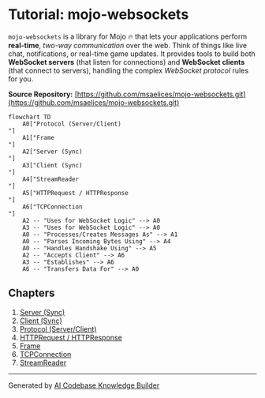 # Tutorial: mojo-websockets

`mojo-websockets` is a library for Mojo 🔥 that lets your applications perform **real-time**, *two-way communication* over the web.
Think of things like live chat, notifications, or real-time game updates.
It provides tools to build both **WebSocket servers** (that listen for connections) and **WebSocket clients** (that connect to servers), handling the complex *WebSocket protocol* rules for you.


**Source Repository:** [https://github.com/msaelices/mojo-websockets.git](https://github.com/msaelices/mojo-websockets.git)

```mermaid
flowchart TD
    A0["Protocol (Server/Client)
"]
    A1["Frame
"]
    A2["Server (Sync)
"]
    A3["Client (Sync)
"]
    A4["StreamReader
"]
    A5["HTTPRequest / HTTPResponse
"]
    A6["TCPConnection
"]
    A2 -- "Uses for WebSocket Logic" --> A0
    A3 -- "Uses for WebSocket Logic" --> A0
    A0 -- "Processes/Creates Messages As" --> A1
    A0 -- "Parses Incoming Bytes Using" --> A4
    A0 -- "Handles Handshake Using" --> A5
    A2 -- "Accepts Client" --> A6
    A3 -- "Establishes" --> A6
    A6 -- "Transfers Data For" --> A0
```

## Chapters

1. [Server (Sync)
](01_server__sync__.md)
2. [Client (Sync)
](02_client__sync__.md)
3. [Protocol (Server/Client)
](03_protocol__server_client__.md)
4. [HTTPRequest / HTTPResponse
](04_httprequest___httpresponse_.md)
5. [Frame
](05_frame_.md)
6. [TCPConnection
](06_tcpconnection_.md)
7. [StreamReader
](07_streamreader_.md)


---

Generated by [AI Codebase Knowledge Builder](https://github.com/The-Pocket/Tutorial-Codebase-Knowledge)